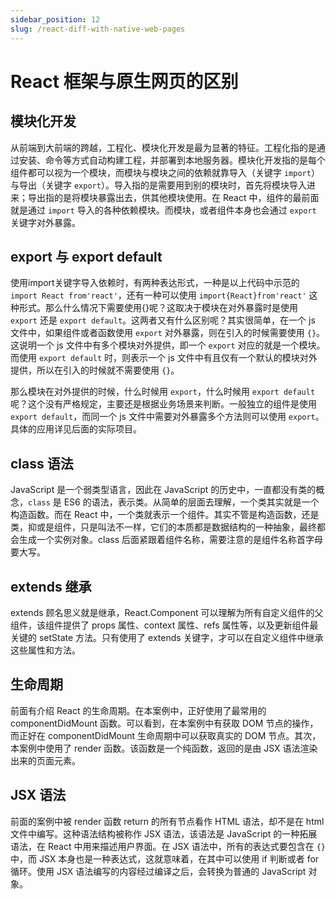 ```yaml
---
sidebar_position: 12
slug: /react-diff-with-native-web-pages
---
```


# React 框架与原生网页的区别



## 模块化开发

从前端到大前端的跨越，工程化、模块化开发是最为显著的特征。工程化指的是通过安装、命令等方式自动构建工程，并部署到本地服务器。模块化开发指的是每个组件都可以视为一个模块，而模块与模块之间的依赖就靠导入（关键字 `import`）与导出（关键字 `export`）。导入指的是需要用到别的模块时，首先将模块导入进来；导出指的是将模块暴露出去，供其他模块使用。在 React 中，组件的最前面就是通过 `import` 导入的各种依赖模块。而模块，或者组件本身也会通过 `export` 关键字对外暴露。

## export 与 export default

使用import关键字导入依赖时，有两种表达形式，一种是以上代码中示范的 `import React from'react'`，还有一种可以使用 `import{React}from'react'` 这种形式。那么什么情况下需要使用{}呢？这取决于模块在对外暴露时是使用 `export` 还是 `export default`。这两者又有什么区别呢？其实很简单，在一个 js 文件中，如果组件或者函数使用 `export` 对外暴露，则在引入的时候需要使用 `{}`。这说明一个 js 文件中有多个模块对外提供，即一个 `export` 对应的就是一个模块。而使用 `export default` 时，则表示一个 js 文件中有且仅有一个默认的模块对外提供，所以在引入的时候就不需要使用 `{}`。

那么模块在对外提供的时候，什么时候用 `export`，什么时候用 `export default` 呢？这个没有严格规定，主要还是根据业务场景来判断。一般独立的组件是使用 `export default`，而同一个 js 文件中需要对外暴露多个方法则可以使用 `export`。具体的应用详见后面的实际项目。

## class 语法

JavaScript 是一个弱类型语言，因此在 JavaScript 的历史中，一直都没有类的概念，`class` 是 ES6 的语法，表示类。从简单的层面去理解，一个类其实就是一个构造函数。而在 React 中，一个类就表示一个组件。其实不管是构造函数，还是类，抑或是组件，只是叫法不一样，它们的本质都是数据结构的一种抽象，最终都会生成一个实例对象。class 后面紧跟着组件名称，需要注意的是组件名称首字母要大写。

## extends 继承

extends 顾名思义就是继承，React.Component 可以理解为所有自定义组件的父组件，该组件提供了 props 属性、context 属性、refs 属性等，以及更新组件最关键的 setState 方法。只有使用了 extends 关键字，才可以在自定义组件中继承这些属性和方法。

## 生命周期

前面有介绍 React 的生命周期。在本案例中，正好使用了最常用的 componentDidMount 函数。可以看到，在本案例中有获取 DOM 节点的操作，而正好在 componentDidMount 生命周期中可以获取真实的 DOM 节点。其次，本案例中使用了 render 函数。该函数是一个纯函数，返回的是由 JSX 语法渲染出来的页面元素。

## JSX 语法

前面的案例中被 render 函数 return 的所有节点看作 HTML 语法，却不是在 html 文件中编写。这种语法结构被称作 JSX 语法，该语法是 JavaScript 的一种拓展语法，在 React 中用来描述用户界面。在 JSX 语法中，所有的表达式要包含在 `{}` 中，而 JSX 本身也是一种表达式，这就意味着，在其中可以使用 if 判断或者 for 循环。使用 JSX 语法编写的内容经过编译之后，会转换为普通的 JavaScript 对象。
